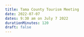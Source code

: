 ```yaml
---
title: Tama County Tourism Meeting
date: 2022-07-07
dates: 9:30 am on July 7 2022
durationMinutes: 120
draft: false
---
```

